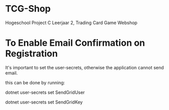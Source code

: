 # TCG-Shop
Hogeschool Project C Leerjaar 2, Trading Card Game Webshop


# To Enable Email Confirmation on Registration

It's important to set the user-secrets, otherwise the application cannot send email.

this can be done by running:

dotnet user-secrets set SendGridUser <MyUsername>
  
  
dotnet user-secrets set SendGridKey <MySendGridAPIKey>
